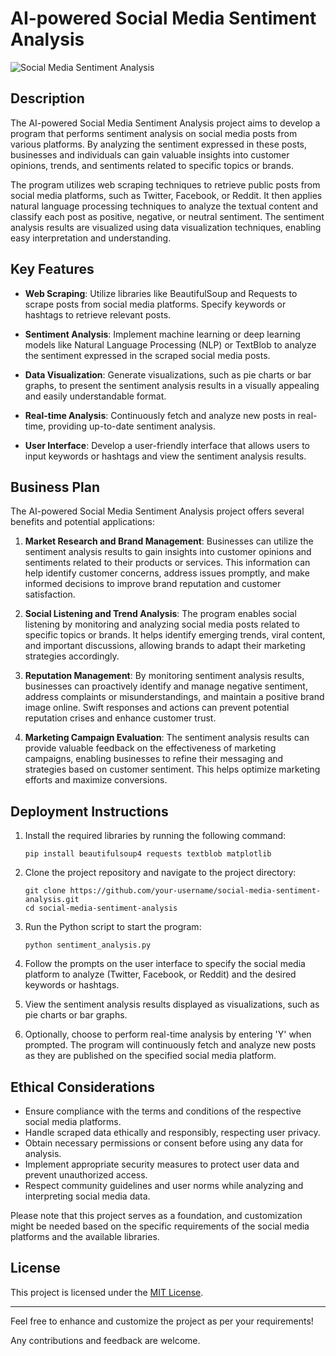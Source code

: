 # AI-powered Social Media Sentiment Analysis

![Social Media Sentiment Analysis](images/sentiment-analysis.png)

## Description

The AI-powered Social Media Sentiment Analysis project aims to develop a program that performs sentiment analysis on social media posts from various platforms. By analyzing the sentiment expressed in these posts, businesses and individuals can gain valuable insights into customer opinions, trends, and sentiments related to specific topics or brands.

The program utilizes web scraping techniques to retrieve public posts from social media platforms, such as Twitter, Facebook, or Reddit. It then applies natural language processing techniques to analyze the textual content and classify each post as positive, negative, or neutral sentiment. The sentiment analysis results are visualized using data visualization techniques, enabling easy interpretation and understanding.

## Key Features

- **Web Scraping**: Utilize libraries like BeautifulSoup and Requests to scrape posts from social media platforms. Specify keywords or hashtags to retrieve relevant posts.

- **Sentiment Analysis**: Implement machine learning or deep learning models like Natural Language Processing (NLP) or TextBlob to analyze the sentiment expressed in the scraped social media posts.

- **Data Visualization**: Generate visualizations, such as pie charts or bar graphs, to present the sentiment analysis results in a visually appealing and easily understandable format.

- **Real-time Analysis**: Continuously fetch and analyze new posts in real-time, providing up-to-date sentiment analysis.

- **User Interface**: Develop a user-friendly interface that allows users to input keywords or hashtags and view the sentiment analysis results.

## Business Plan

The AI-powered Social Media Sentiment Analysis project offers several benefits and potential applications:

1. **Market Research and Brand Management**: Businesses can utilize the sentiment analysis results to gain insights into customer opinions and sentiments related to their products or services. This information can help identify customer concerns, address issues promptly, and make informed decisions to improve brand reputation and customer satisfaction.

2. **Social Listening and Trend Analysis**: The program enables social listening by monitoring and analyzing social media posts related to specific topics or brands. It helps identify emerging trends, viral content, and important discussions, allowing brands to adapt their marketing strategies accordingly.

3. **Reputation Management**: By monitoring sentiment analysis results, businesses can proactively identify and manage negative sentiment, address complaints or misunderstandings, and maintain a positive brand image online. Swift responses and actions can prevent potential reputation crises and enhance customer trust.

4. **Marketing Campaign Evaluation**: The sentiment analysis results can provide valuable feedback on the effectiveness of marketing campaigns, enabling businesses to refine their messaging and strategies based on customer sentiment. This helps optimize marketing efforts and maximize conversions.

## Deployment Instructions

1. Install the required libraries by running the following command:
   ```
   pip install beautifulsoup4 requests textblob matplotlib
   ```

2. Clone the project repository and navigate to the project directory:
   ```
   git clone https://github.com/your-username/social-media-sentiment-analysis.git
   cd social-media-sentiment-analysis
   ```

3. Run the Python script to start the program:
   ```
   python sentiment_analysis.py
   ```

4. Follow the prompts on the user interface to specify the social media platform to analyze (Twitter, Facebook, or Reddit) and the desired keywords or hashtags.

5. View the sentiment analysis results displayed as visualizations, such as pie charts or bar graphs.

6. Optionally, choose to perform real-time analysis by entering 'Y' when prompted. The program will continuously fetch and analyze new posts as they are published on the specified social media platform.

## Ethical Considerations

- Ensure compliance with the terms and conditions of the respective social media platforms.
- Handle scraped data ethically and responsibly, respecting user privacy.
- Obtain necessary permissions or consent before using any data for analysis.
- Implement appropriate security measures to protect user data and prevent unauthorized access.
- Respect community guidelines and user norms while analyzing and interpreting social media data.

Please note that this project serves as a foundation, and customization might be needed based on the specific requirements of the social media platforms and the available libraries.

## License

This project is licensed under the [MIT License](LICENSE).

---

Feel free to enhance and customize the project as per your requirements!

Any contributions and feedback are welcome.